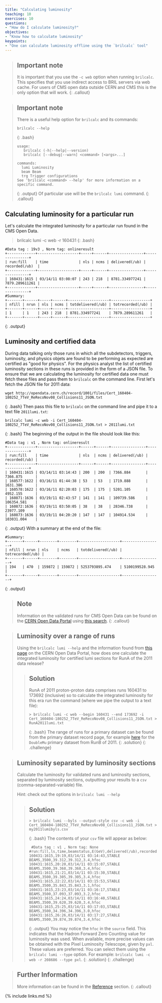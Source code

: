 ```yaml
---
title: "Calculating luminosity"
teaching: 10
exercises: 10
questions:
- "How do I calculate luminosity?"
objectives:
- "Know how to calculate luminosity"
keypoints:
- "One can calculate luminosity offline using the `brilcalc` tool"
---
```

> ## Important note
> It is important that you use the `-c web` option when running `brilcalc`.
> This specifies that you use indirect access to BRIL servers via web cache.
> For users of CMS open data outside CERN and CMS this is the only option that will work.
{: .callout}

> ## Important note
> There is a useful help option for `brilcalc` and its commands:
> ~~~
> brilcalc --help
> ~~~
> {: .bash}
> ~~~
> usage:
>    brilcalc (-h|--help|--version)
>    brilcalc [--debug|--warn] <command> [<args>...]
>
> commands:
>   lumi Luminosity
>   beam Beam
>   trg Trigger configurations
> See 'brilcalc <command> --help' for more information on a specific command.
> ~~~
> {: .output}
> Of particular use will be the `brilcalc lumi` command.
{: .callout}

## Calculating luminosity for a particular run
Let's calculate the integrated luminosity for a particular run found in the CMS Open Data.
> brilcalc lumi -c web -r 160431
{: .bash}
~~~
#Data tag : 19v3 , Norm tag: onlineresult
+-------------+-------------------+-----+------+----------------+----------------+
| run:fill    | time              | nls | ncms | delivered(/ub) | recorded(/ub)  |
+-------------+-------------------+-----+------+----------------+----------------+
| 160431:1615 | 03/14/11 03:08:07 | 243 | 218  | 8781.334977241 | 7879.289611261 |
+-------------+-------------------+-----+------+----------------+----------------+
#Summary:
+-------+------+-----+------+-------------------+------------------+
| nfill | nrun | nls | ncms | totdelivered(/ub) | totrecorded(/ub) |
+-------+------+-----+------+-------------------+------------------+
| 1     | 1    | 243 | 218  | 8781.334977241    | 7879.289611261   |
+-------+------+-----+------+-------------------+------------------+
~~~
{: .output}


## Luminosity and certified data
During data talking only those runs in which all the subdetectors, triggers, luminosity, and physics objets are found to be performing as expected
are certified as "good for physics". For the physics analyst the list of certified luminosity sections in these runs is provided in the form of a
JSON file. To ensure that we are calculating the luminosity for certified data one must fetch these files and pass them to `brilcalc` on the command line.
First let's fetch the JSON file for 2011 data:
~~~
wget http://opendata.cern.ch/record/1001/files/Cert_160404-180252_7TeV_ReRecoNov08_Collisions11_JSON.txt
~~~
{: .bash}
Then pass this file to `brilcalc` on the command line and pipe it to a text file `2011lumi.txt`:
~~~
brilcalc lumi -c web -i Cert_160404-180252_7TeV_ReRecoNov08_Collisions11_JSON.txt > 2011lumi.txt
~~~
{: .bash}
The beginning of the output in the file should look like this:
~~~
#Data tag : v1 , Norm tag: onlineresult
+-------------+-------------------+------+------+----------------+---------------+
| run:fill    | time              | nls  | ncms | delivered(/ub) | recorded(/ub) |
+-------------+-------------------+------+------+----------------+---------------+
| 160431:1615 | 03/14/11 03:14:43 | 200  | 200  | 7366.884       | 7366.875      |
| 160577:1622 | 03/16/11 01:44:38 | 53   | 53   | 1719.888       | 1631.386      |
| 160578:1622 | 03/16/11 02:20:03 | 175  | 175  | 5201.105       | 4952.155      |
| 160871:1636 | 03/19/11 02:43:57 | 141  | 141  | 109739.586     | 106354.581    |
| 160872:1636 | 03/19/11 03:50:05 | 38   | 38   | 28346.738      | 23977.109     |
| 160873:1636 | 03/19/11 04:20:20 | 147  | 147  | 104914.534     | 103031.004    |
~~~
{: .output}
With a summary at the end of the file:
~~~
#Summary:
+-------+------+--------+--------+-------------------+------------------+
| nfill | nrun | nls    | ncms   | totdelivered(/ub) | totrecorded(/ub) |
+-------+------+--------+--------+-------------------+------------------+
| 194   | 470  | 159872 | 159872 | 5253793895.474    | 5100199528.945   |
+-------+------+--------+--------+-------------------+------------------+
~~~
{: .output}

> ## Note
> Information on the validated runs for CMS Open Data can be found on the [CERN Open Data Portal](http://opendata.cern.ch/)
> using [this search](http://opendata.cern.ch/search?page=1&size=20&q=&experiment=CMS&subtype=Validation&type=Supplementaries&type=Environment).
{: .callout}


> ## Luminosity over a range of runs
> Using the `brilcalc lumi --help` and the information found  from [this page](http://opendata-dev.web.cern.ch/record/1001) on the CERN Open Data Portal, how does one calculate the
> integrated luminosity for certified lumi sections for RunA of the 2011 data release?
>> ## Solution
>> RunA of 2011 proton-proton data comprises runs 160431 to 173692 (inclusive) so to calculate the integrated luminosity for this era run the command (where we pipe the output to a text file):
>> ~~~
>>> brilcalc lumi -c web --begin 160431 --end 173692 -i Cert_160404-180252_7TeV_ReRecoNov08_Collisions11_JSON.txt > RunA2011lumi.txt
>> ~~~
>> {: .bash}
>> The range of runs for a primary dataset can be found from the primary dataset record page, for example [here](http://opendata.cern.ch/record/272) for the `DoubleMu` primary dataset from RunB of 2011.
> {: .solution}
{: .challenge}

> ## Luminosity separated by luminosity sections
> Calculate the luminosity for validated runs and luminosity sections, separated by luminosity sections,
> outputting your results to a `csv` (comma-separated-variable) file.
>
> Hint: check out the options in `brilcalc lumi --help`
>> ## Solution
>> ~~~
>>> brilcalc lumi --byls --output-style csv -c web -i Cert_160404-180252_7TeV_ReRecoNov08_Collisions11_JSON.txt > my2011lumibyls.csv
>> ~~~
>> {: .bash}
>> The contents of your `csv` file will appear as below:
>> ~~~
>>  #Data tag : v1 , Norm tag: None
>> #run:fill,ls,time,beamstatus,E(GeV),delivered(/ub),recorded(/ub),avgpu,source
>> 160431:1615,19:19,03/14/11 03:14:43,STABLE BEAMS,3500,39.312,39.312,3.4,hfoc
>> 160431:1615,20:20,03/14/11 03:15:07,STABLE BEAMS,3500,39.368,39.368,3.4,hfoc
>> 160431:1615,21:21,03/14/11 03:15:30,STABLE BEAMS,3500,39.305,39.305,3.4,hfoc
>> 160431:1615,22:22,03/14/11 03:15:53,STABLE BEAMS,3500,35.843,35.843,3.1,hfoc
>> 160431:1615,23:23,03/14/11 03:16:17,STABLE BEAMS,3500,37.093,37.093,3.2,hfoc
>> 160431:1615,24:24,03/14/11 03:16:40,STABLE BEAMS,3500,39.620,39.620,3.4,hfoc
>> 160431:1615,25:25,03/14/11 03:17:03,STABLE BEAMS,3500,34.396,34.396,3.0,hfoc
>> 160431:1615,26:26,03/14/11 03:17:27,STABLE BEAMS,3500,39.874,39.874,3.4,hfoc
>> ~~~
>> {: .output}
>> You may notice the `hfoc` in the `source` field. This indicates that the Hadron Forward Zero Counting value for luminosity was used.
>> When available, more precise values can be obtained with the Pixel Luminosity Telescope, given by `pxl`. These values are preferred. You can select them
>> using the `brilcalc lumi --type` option. For example: `brilcalc lumi -c web -r 208686 --type pxl`.
> {: .solution}
{: .challenge}

> ## Further Information
> More information can be found in the [Reference](../reference.html) section.
{: .callout}

{% include links.md %}
